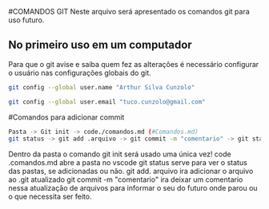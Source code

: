 #COMANDOS GIT
Neste arquivo será apresentado os comandos git para uso futuro.

## No primeiro uso em um computador
Para que o git avise e saiba quem fez as alterações é necessário configurar o usuário nas configurações globais do git.
```bash
git config --global user.name "Arthur Silva Cunzolo"

git config --global user.email "tuco.cunzolo@gmail.com"
```

#Comandos para adicionar commit
```bash
Pasta -> Git init -> code./comandos.md (#Comandos.md)
git status -> git add .arquivo -> git commit -m "comentario" -> git status -> git add .arquivo -> git commit -m "comentario".
```
Dentro da pasta o comando git init será usado uma única vez!
code .comandos.md abre a pasta no vscode 
git status serve para ver o status das pastas, se adicionadas ou não.
git add. arquivo ira adicionar o arquivo ao .git atualizado
git commit -m "comentario" ira deixar um comentario nessa atualização de arquivos para informar o seu do futuro onde parou ou o que necessita ser feito.